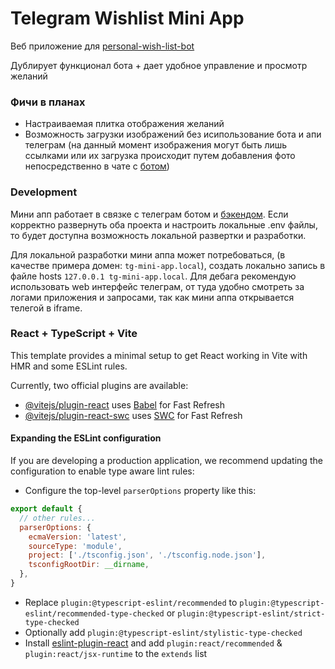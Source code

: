 # Telegram Wishlist Mini App
Веб приложение для [personal-wish-list-bot](https://github.com/Fedorrychkov/personal-wish-list-bot)

Дублирует функционал бота + дает удобное управление и просмотр желаний

### Фичи в планах
- Настраиваемая плитка отображения желаний
- Возможность загрузки изображений без исипользование бота и апи телеграм (на данный момент изображения могут быть лишь ссылками или их загрузка происходит путем добавления фото непосредственно в чате с [ботом](https://t.me/personal_wish_list_bot))

### Development
Мини апп работает в связке с телеграм ботом и [бэкендом](https://github.com/Fedorrychkov/personal-wish-list-bot).
Если корректно развернуть оба проекта и настроить локальные .env файлы, то будет доступна возможность локальной развертки и разработки.

Для локальной разработки мини аппа может потребоваться, (в качестве примера домен: `tg-mini-app.local`), создать локально запись в файле hosts `127.0.0.1 tg-mini-app.local`. Для дебага рекомендую использовать web интерфейс телеграм, от туда удобно смотреть за логами приложения и запросами, так как мини аппа открывается телегой в iframe.

### React + TypeScript + Vite

This template provides a minimal setup to get React working in Vite with HMR and some ESLint rules.

Currently, two official plugins are available:

- [@vitejs/plugin-react](https://github.com/vitejs/vite-plugin-react/blob/main/packages/plugin-react/README.md) uses [Babel](https://babeljs.io/) for Fast Refresh
- [@vitejs/plugin-react-swc](https://github.com/vitejs/vite-plugin-react-swc) uses [SWC](https://swc.rs/) for Fast Refresh

#### Expanding the ESLint configuration

If you are developing a production application, we recommend updating the configuration to enable type aware lint rules:

- Configure the top-level `parserOptions` property like this:

```js
export default {
  // other rules...
  parserOptions: {
    ecmaVersion: 'latest',
    sourceType: 'module',
    project: ['./tsconfig.json', './tsconfig.node.json'],
    tsconfigRootDir: __dirname,
  },
}
```

- Replace `plugin:@typescript-eslint/recommended` to `plugin:@typescript-eslint/recommended-type-checked` or `plugin:@typescript-eslint/strict-type-checked`
- Optionally add `plugin:@typescript-eslint/stylistic-type-checked`
- Install [eslint-plugin-react](https://github.com/jsx-eslint/eslint-plugin-react) and add `plugin:react/recommended` & `plugin:react/jsx-runtime` to the `extends` list
